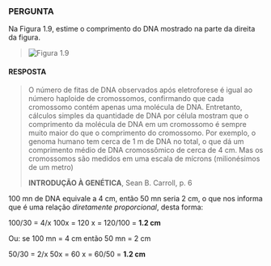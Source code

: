### PERGUNTA

Na Figura 1.9, estime o comprimento do DNA mostrado na parte da direita da figura.

> ![Figura 1.9](https://pbs.twimg.com/media/D5p5S3xW4AcpUgO?format=jpg&name=small)

#### RESPOSTA

> O número de fitas de DNA observados após eletroforese é igual ao número haploide de cromossomos, confirmando que cada cromossomo contém apenas uma molécula de DNA. Entretanto, cálculos simples da quantidade de DNA por célula mostram que o comprimento da molécula de DNA em um cromossomo é sempre muito maior do que o comprimento do cromossomo. Por exemplo, o genoma humano tem cerca de 1 m de DNA no total, o que dá um comprimento médio de DNA cromossômico de cerca de 4 cm. Mas os cromossomos são medidos em uma escala de mícrons (milionésimos de um metro)
>
> **INTRODUÇÃO À GENÉTICA**, Sean B. Carroll, p. 6

100 mn de DNA equivale a 4 cm, então 50 mn seria 2 cm, o que nos informa que é uma relação *diretamente proporcional*, desta forma:

100/30 = 4/x
100x = 120
x = 120/100 = **1.2 cm**

Ou: se 100 mn = 4 cm então 50 mn = 2 cm

50/30 = 2/x
50x = 60
x = 60/50 = **1.2 cm**
